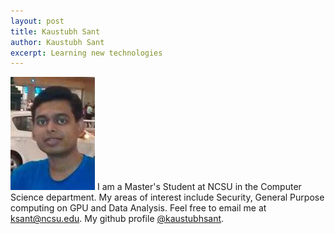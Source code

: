 ```yaml
---
layout: post
title: Kaustubh Sant
author: Kaustubh Sant
excerpt: Learning new technologies
---
```


![Kaustubh Sant](/img/ksant.jpg)
I am a Master's Student at NCSU in the Computer Science department. My areas of interest include Security, General Purpose computing on GPU and Data Analysis.
Feel free to email me at ksant@ncsu.edu. My github profile [@kaustubhsant](https://www.github.com/kaustubhsant).
